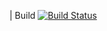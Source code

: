 | Build [![Build Status](https://dev.azure.com/M1048052/test5559/_apis/build/status/soumya05.MyNewWebapp?branchName=gh-pages)](https://dev.azure.com/M1048052/test5559/_build/latest?definitionId=1&branchName=gh-pages)
